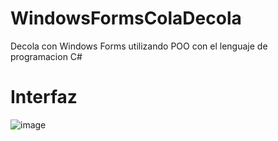 # WindowsFormsColaDecola
Decola con Windows Forms utilizando POO con el lenguaje de programacion C# <br>
# Interfaz
![image](https://user-images.githubusercontent.com/38746665/197189501-f3bc930f-3469-4592-af76-afdb345634a4.png)
